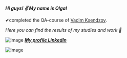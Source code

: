 ***Hi guys! ✌ My name is Olga!***

✔completed the QA-course of [Vadim Ksendzov](https://ksendzov.com/).

_Here you can find the results of my studies and work 🧠_

 ![image](https://user-images.githubusercontent.com/93606758/155677644-38904a4e-a976-42d6-abf9-45e3a42182e4.png) [***My profile LinkedIn***](https://www.linkedin.com/in/olga-kurguzkina-318b11232/)

![image](https://user-images.githubusercontent.com/93606758/154672368-684825cf-9f81-440b-b278-8a8b4ed5de68.png)
